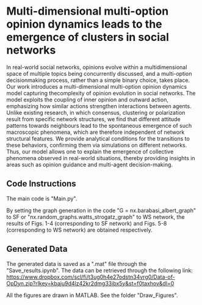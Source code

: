# Multi-dimensional multi-option opinion dynamics leads to the emergence of clusters in social networks

In real-world social networks, opinions evolve within a multidimensional space of multiple topics being concurrently discussed, and a multi-option decisionmaking process, rather than a simple binary choice, takes place. Our work introduces a multi-dimensional multi-option opinion dynamics model capturing thecomplexity of opinion evolution in social networks. The model exploits the coupling of inner opinion and outward action, emphasizing how similar actions strengthen interactions between agents. Unlike existing research, in which consensus, clustering or polarization result from specific network structures, we find that different attitude patterns towards neighbours lead to the spontaneous emergence of such macroscopic phenomena, which are therefore independent of network structural features. We provide analytical conditions for the transitions to these behaviors, confirming them via simulations on different networks. Thus, our model allows one to explain the emergence of collective phenomena observed in real-world situations, thereby providing insights in areas such as opinion guidance and multi-agent decision-making.

## Code Instructions
The main code is "Main.py". 

By setting the graph generation in the code "G = nx.barabasi_albert_graph" to SF or "nx.random_graphs.watts_strogatz_graph" to WS network, the results of Figs. 1-4 (corresponding to SF network) and Figs. 5-8 (corresponding to WS network) are obtained respectively. 

## Generated Data
The generated data is saved as a ".mat" file through the "Save_results.ipynb".
The data can be retrieved through the following link:
https://www.dropbox.com/scl/fi/t3ug0h4e27odstn34vrg0/Data-of-OpDyn.zip?rlkey=kbaju9d4lz42kr2dmg33ibx5y&st=f0taxhov&dl=0

All the figures are drawn in MATLAB. See the folder "Draw_Figures".

